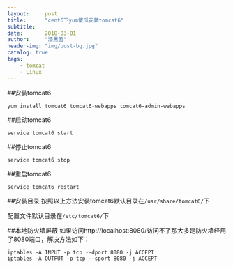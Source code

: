```yaml
---
layout:     post
title:      "cent6下yum傻瓜安装tomcat6"
subtitle:   
date:       2018-03-01
author:     "漆黑菌"
header-img: "img/post-bg.jpg"
catalog: true
tags:
    - tomcat
    - Linux
---
```


##安装tomcat6
```
yum install tomcat6 tomcat6-webapps tomcat6-admin-webapps
```

##启动tomcat6
```
service tomcat6 start
```

##停止tomcat6
```
service tomcat6 stop
```

##重启tomcat6
```
service tomcat6 restart
```

##安装目录
按照以上方法安装tomcat6默认目录在`/usr/share/tomcat6/`下

配置文件默认目录在`/etc/tomcat6/`下

##本地防火墙屏蔽
如果访问http://localhost:8080/访问不了那大多是防火墙经用了8080端口，解决方法如下：

```
iptables -A INPUT -p tcp --dport 8080 -j ACCEPT
iptables -A OUTPUT -p tcp --sport 8080 -j ACCEPT
```		
